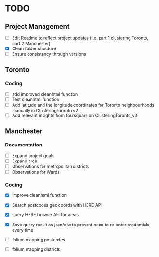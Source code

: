 # TODO

## Project Management
- [ ] Edit Readme to reflect project updates (i.e. part 1 clustering Toronto, part 2 Manchester)
- [X] Clean folder structure
- [ ] Ensure consistancy through versions

## Toronto

### Coding
- [ ] add improved cleanhtml function
- [ ] Test cleanhtml function
- [ ] Add latitude and the longitude coordinates for Toronto neighbourhoods manually in ClusteringToronto_v2
- [ ] Add relevant insights from foursquare on ClusteringToronto_v3

## Manchester

### Documentation
- [ ] Expand project goals
- [ ] Expand area
- [ ] Observations for metropolitan districts
- [ ] Observations for Wards

### Coding
- [X] Improve cleanhtml function
- [X] Search postcodes geo coords with HERE API 
- [X] query HERE browse API for areas
- [X] Save query result as json/csv to prevent need to re-enter credentials every time
- [ ] folium mapping postcodes
- [ ] folium mapping districts


